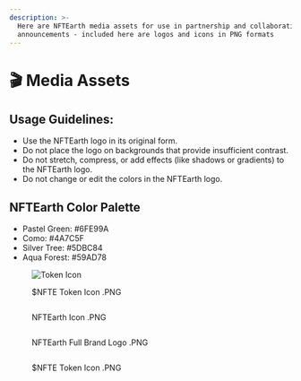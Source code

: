 ```yaml
---
description: >-
  Here are NFTEarth media assets for use in partnership and collaboration
  announcements - included here are logos and icons in PNG formats
---
```


# 🎬 Media Assets

## Usage Guidelines:

* Use the NFTEarth logo in its original form.
* Do not place the logo on backgrounds that provide insufficient contrast.
* Do not stretch, compress, or add effects (like shadows or gradients) to the NFTEarth logo.
* Do not change or edit the colors in the NFTEarth logo.

## **NFTEarth Color Palette**

* Pastel Green: #6FE99A&#x20;
* Como: #4A7C5F&#x20;
* Silver Tree: #5DBC84
*   Aqua Forest: #59AD78





<figure><img src="../.gitbook/assets/200X200.png" alt="Token Icon"><figcaption><p>$NFTE Token Icon .PNG</p></figcaption></figure>

<figure><img src="../.gitbook/assets/NFTE_Icon.png" alt=""><figcaption><p>NFTEarth Icon .PNG</p></figcaption></figure>

<figure><img src="../.gitbook/assets/1024 (2).png" alt=""><figcaption><p>NFTEarth Full Brand Logo .PNG</p></figcaption></figure>

<figure><img src="../.gitbook/assets/128 x 128.png" alt=""><figcaption><p>$NFTE Token Icon .PNG</p></figcaption></figure>

